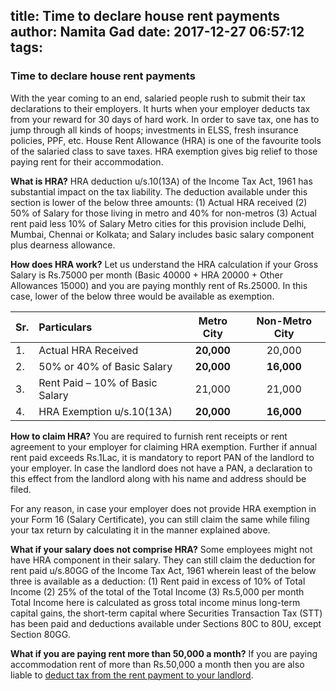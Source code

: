 title: Time to declare house rent payments
author: Namita Gad
date: 2017-12-27 06:57:12
tags:
---
### Time to declare house rent payments

With the year coming to an end, salaried people rush to submit their tax declarations to their employers. It hurts when your employer deducts tax from your reward for 30 days of hard work. In order to save tax, one has to jump through all kinds of hoops; investments in ELSS, fresh insurance policies, PPF, etc. House Rent Allowance (HRA) is one of the favourite tools of the salaried class to save taxes. HRA exemption gives big relief to those paying rent for their accommodation.

**What is HRA?**
HRA deduction u/s.10(13A) of the Income Tax Act, 1961 has substantial impact on the tax liability. The deduction available under this section is lower of the below three amounts:
(1) Actual HRA received
(2) 50% of Salary for those living in metro and 40% for non-metros
(3) Actual rent paid less 10% of Salary
Metro cities for this provision include Delhi, Mumbai, Chennai or Kolkata; and Salary includes basic salary component plus dearness allowance.

**How does HRA work?**
Let us understand the HRA calculation if your Gross Salary is Rs.75000 per month (Basic 40000 + HRA 20000 + Other Allowances 15000) and you are paying monthly rent of Rs.25000. In this case, lower of the below three would be available as exemption.

| Sr. | Particulars|Metro City|Non-Metro City|
| --- |:-------------| :-----:|:----:|
|1.|Actual HRA Received|**20,000**|20,000|
|2.|50% or 40% of Basic Salary|**20,000**|**16,000**|
|3.|Rent Paid – 10% of Basic Salary|21,000|21,000|
|4.|HRA Exemption u/s.10(13A)|**20,000**|**16,000**|

**How to claim HRA?**
You are required to furnish rent receipts or rent agreement to your employer for claiming HRA exemption. Further if annual rent paid exceeds Rs.1Lac, it is mandatory to report PAN of the landlord to your employer. In case the landlord does not have a PAN, a declaration to this effect from the landlord along with his name and address should be filed. 

For any reason, in case your employer does not provide HRA exemption in your Form 16 (Salary Certificate), you can still claim the same while filing your tax return by calculating it in the manner explained above.

**What if your salary does not comprise HRA?**
Some employees might not have HRA component in their salary. They can still claim the deduction for rent paid u/s.80GG of the Income Tax Act, 1961 wherein least of the below three is available as a deduction:
(1) Rent paid in excess of 10% of Total Income
(2) 25% of the total of the Total Income
(3) Rs.5,000 per month
Total Income here is calculated as gross total income minus long-term capital gains, the short-term capital where Securities Transaction Tax (STT) has been paid and deductions available under Sections 80C to 80U, except Section 80GG.

**What if you are paying rent more than 50,000 a month?**
If you are paying accommodation rent of more than Rs.50,000 a month then you are also liable to [deduct tax from the rent payment to your landlord](https://www.namitagad.com/blog/2017/09/25/if-you-are-individual-HUF-paying-rent-over-INR-50k-read-this/).
